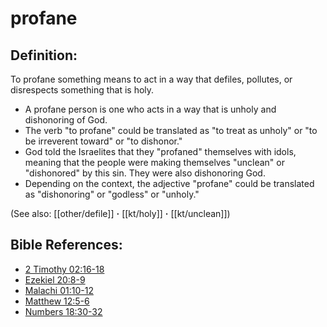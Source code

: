 # profane #

## Definition: ##

To profane something means to act in a way that defiles, pollutes, or disrespects something that is holy.

* A profane person is one who acts in a way that is unholy and dishonoring of God.
* The verb "to profane" could be translated as "to treat as unholy" or "to be irreverent toward" or "to dishonor."
* God told the Israelites that they "profaned" themselves with idols, meaning that the people were making themselves "unclean" or "dishonored" by this sin. They were also dishonoring God.
* Depending on the context, the adjective "profane" could be translated as "dishonoring" or "godless" or "unholy."
 
(See also: [[other/defile]] **·** [[kt/holy]] **·** [[kt/unclean]])

## Bible References: ##

* [2 Timothy 02:16-18](en/tn/2ti/help/02/16)
* [Ezekiel 20:8-9](en/tn/ezk/help/20/08)
* [Malachi 01:10-12](en/tn/mal/help/01/10)
* [Matthew 12:5-6](en/tn/mat/help/12/05)
* [Numbers 18:30-32](en/tn/num/help/18/30)
